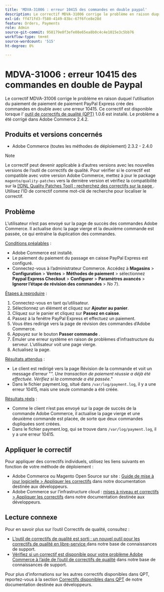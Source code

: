 ```yaml
---
title: 'MDVA-31006 : erreur 10415 des commandes en double paypal'
description: Le correctif MDVA-31006 corrige le problème en raison duquel l’utilisation du paiement de paiement de paiement PayPal Express crée des commandes en double avec une erreur 10415. Ce correctif est disponible lorsque l’[outil de correctifs de qualité (QPT)](/help/announcements/adobe-commerce-announcements/magento-quality-patches-released-new-tool-to-self-serve-quality-patches.md) 1.0.6 est installé. Le problème a été corrigé dans Adobe Commerce 2.4.2.
exl-id: ff471fd3-f580-4149-83bc-67f6fce8e28d
feature: Orders, Payments
role: Admin
source-git-commit: 958179e0f3efe08e65ea8b0c4c4e1015e3c5bb76
workflow-type: tm+mt
source-wordcount: '515'
ht-degree: 0%

---
```


# MDVA-31006 : erreur 10415 des commandes en double de Paypal

Le correctif MDVA-31006 corrige le problème en raison duquel l’utilisation du paiement de paiement de paiement PayPal Express crée des commandes en double avec une erreur 10415. Ce correctif est disponible lorsque l’ [outil de correctifs de qualité (QPT)](/help/announcements/adobe-commerce-announcements/magento-quality-patches-released-new-tool-to-self-serve-quality-patches.md) 1.0.6 est installé. Le problème a été corrigé dans Adobe Commerce 2.4.2.

## Produits et versions concernés

* Adobe Commerce (toutes les méthodes de déploiement) 2.3.2 - 2.4.0

>[!NOTE]
>
>Le correctif peut devenir applicable à d’autres versions avec les nouvelles versions de l’outil de correctifs de qualité. Pour vérifier si le correctif est compatible avec votre version Adobe Commerce, mettez à jour le package `magento/quality-patches` vers la dernière version et vérifiez la compatibilité sur la [[!DNL Quality Patches Tool] : recherchez des correctifs sur la page ](https://devdocs.magento.com/quality-patches/tool.html#patch-grid). Utilisez l’ID de correctif comme mot-clé de recherche pour localiser le correctif.

## Problème

L’utilisateur n’est pas envoyé sur la page de succès des commandes Adobe Commerce. Il actualise donc la page vierge et la deuxième commande est passée, ce qui entraîne la duplication des commandes.

<u>Conditions préalables</u> :

* Adobe Commerce est installé.
* Le paiement du paiement du passage en caisse PayPal Express est configuré.
* Connectez-vous à l’administrateur Commerce. Accédez à **Magasins** > **Configuration** > **Ventes** > **Méthodes de paiement** > sélectionnez **Paypal Express Checkout** > **Configurer** > **Paramètres avancés** > **Ignorer l’étape de révision des commandes** > *No* 7}.

<u>Étapes à reproduire</u> :

1. Connectez-vous en tant qu’utilisateur.
1. Sélectionnez un élément et cliquez sur **Ajouter au panier**.
1. Cliquez sur le panier et cliquez sur **Passez en caisse**.
1. Passez à la fenêtre PayPal Express et effectuez un paiement.
1. Vous êtes redirigé vers la page de révision des commandes d’Adobe Commerce.
1. Appuyez sur le bouton **Passer commande** .
1. Émuler une erreur système en raison de problèmes d’infrastructure du serveur. L’utilisateur voit une page vierge.
1. Actualisez la page.

<u>Résultats attendus</u> :

* Le client est redirigé vers la page Révision de la commande et voit un message d’erreur &quot;*&quot;. Une transaction de paiement réussie a déjà été effectuée. Vérifiez si la commande a été passée.*&quot;
* Dans le fichier payment.log, situé dans `/var/log/payment.log`, il y a une erreur 10415, mais une seule commande a été créée.

<u>Résultats réels</u> :

* Comme le client n’est pas envoyé sur la page de succès de la commande Adobe Commerce, il actualise la page vierge et une deuxième commande est placée, de sorte que deux commandes dupliquées sont créées.
* Dans le fichier payment.log, qui se trouve dans `/var/log/payment.log`, il y a une erreur 10415.

## Appliquer le correctif

Pour appliquer des correctifs individuels, utilisez les liens suivants en fonction de votre méthode de déploiement :

* Adobe Commerce ou Magento Open Source sur site : [Guide de mise à jour logicielle > Appliquer les correctifs](https://devdocs.magento.com/guides/v2.4/comp-mgr/patching/mqp.html) dans notre documentation destinée aux développeurs.
* Adobe Commerce sur l’infrastructure cloud : [mises à niveau et correctifs > Appliquer les correctifs](https://devdocs.magento.com/cloud/project/project-patch.html) dans notre documentation destinée aux développeurs.

## Lecture connexe

Pour en savoir plus sur l’outil Correctifs de qualité, consultez :

* [ L’outil de correctifs de qualité est sorti : un nouvel outil pour les correctifs de qualité en libre-service ](/help/announcements/adobe-commerce-announcements/magento-quality-patches-released-new-tool-to-self-serve-quality-patches.md) dans notre base de connaissances de support.
* [Vérifiez si un correctif est disponible pour votre problème Adobe Commerce à l’aide de l’outil de correctifs de qualité](/help/support-tools/patches-available-in-qpt-tool/check-patch-for-magento-issue-with-magento-quality-patches.md) dans notre base de connaissances de support.

Pour plus d’informations sur les autres correctifs disponibles dans QPT, reportez-vous à la section [Correctifs disponibles dans QPT](https://devdocs.magento.com/quality-patches/tool.html#patch-grid) de notre documentation destinée aux développeurs.
